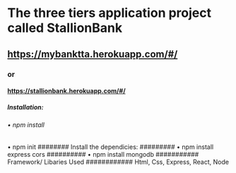 # The three tiers application project called StallionBank
## https://mybanktta.herokuapp.com/#/
### or
#### https://stallionbank.herokuapp.com/#/
##### Installation: 
###### • npm install
• npm init
######## Install the dependicies:
######### • npm install express cors
########## • npm install mongodb
########### Framework/ Libaries Used
############ Html, Css, Express, React, Node
